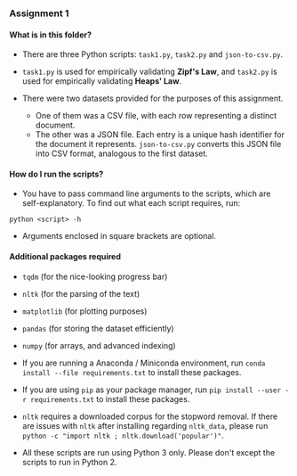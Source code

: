 ### Assignment 1

#### What is in this folder?
+ There are three Python scripts: `task1.py`, `task2.py` and `json-to-csv.py`.

+ `task1.py` is used for empirically validating **Zipf's Law**, and `task2.py` is used for empirically validating **Heaps' Law**.

+ There were two datasets provided for the purposes of this assignment.
    + One of them was a CSV file, with each row representing a distinct document.
    + The other was a JSON file. Each entry is a unique hash identifier for the document it represents. `json-to-csv.py` converts this JSON file into CSV format, analogous to the first dataset.

#### How do I run the scripts?
+ You have to pass command line arguments to the scripts, which are self-explanatory. To find out what each script requires, run:
```
python <script> -h
```
+ Arguments enclosed in square brackets are optional.

#### Additional packages required
+ `tqdm` (for the nice-looking progress bar)
+ `nltk` (for the parsing of the text)
+ `matplotlib` (for plotting purposes)
+ `pandas` (for storing the dataset efficiently)
+ `numpy` (for arrays, and advanced indexing)

+ If you are running a Anaconda / Miniconda environment, run `conda install --file requirements.txt` to install these packages.
+ If you are using `pip` as your package manager, run `pip install --user -r requirements.txt` to install these packages.

+ `nltk` requires a downloaded corpus for the stopword removal. If there are issues with `nltk` after installing regarding `nltk_data`, please run `python -c "import nltk ; nltk.download('popular')"`.

+ All these scripts are run using Python 3 only. Please don't except the scripts to run in Python 2.
